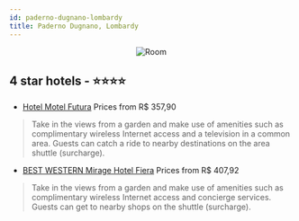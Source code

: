 ```yaml
---
id: paderno-dugnano-lombardy
title: Paderno Dugnano, Lombardy
---
```


<center><img src="https://i.travelapi.com/hotels/7000000/6280000/6279400/6279325/c70556d4_z.jpg" alt="Room" /></center>


##  4 star hotels - ⭐️⭐️⭐️⭐️

-    [Hotel Motel Futura](https://us.hurb.com/hotels/paderno-dugnano/hotel-motel-futura-JNP-JP784757?cmp=18055) Prices from R$ 357,90
   > Take in the views from a garden and make use of amenities such as complimentary wireless Internet access and a television in a common area. Guests can catch a ride to nearby destinations on the area shuttle (surcharge).
-    [BEST WESTERN Mirage Hotel Fiera](https://us.hurb.com/hotels/paderno-dugnano/best-western-mirage-hotel-fiera-JNP-JP292323?cmp=18055) Prices from R$ 407,92
   > Take in the views from a garden and make use of amenities such as complimentary wireless Internet access and concierge services. Guests can get to nearby shops on the shuttle (surcharge).

